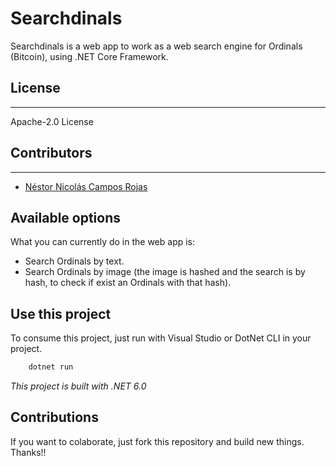 # Searchdinals

Searchdinals is a web app to work as a web search engine for Ordinals (Bitcoin), using .NET Core Framework.

## License
----
Apache-2.0 License

## Contributors
----

- [Néstor Nicolás Campos Rojas](https://www.linkedin.com/in/nescampos/)

## Available options

What you can currently do in the web app is:
- Search Ordinals by text.
- Search Ordinals by image (the image is hashed and the search is by hash, to check if exist an Ordinals with that hash).

## Use this project

To consume this project, just run with Visual Studio or DotNet CLI in your project.

```sh
    dotnet run
```

*This project is built with .NET 6.0*

## Contributions

If you want to colaborate, just fork this repository and build new things. Thanks!!

